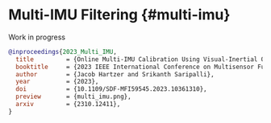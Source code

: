 Multi-IMU Filtering {#multi-imu}
============

Work in progress

<!-- \f{align}{
\boldsymbol{h}(\boldsymbol{x}_{b}) = 
\begin{bmatrix}
    \mathcal{C}(\prescript{B}{I_i}{q})^T
    \left(
    \mathcal{C}(\prescript{G}{B}{q})^T \boldsymbol{a} +
    \boldsymbol{\alpha} \times \prescript{B}{}{\boldsymbol{p}}_{I_i} +
    \boldsymbol{\omega} \times \boldsymbol{\omega} \times \prescript{B}{}{\boldsymbol{p}}_{I_i}
    \right)
    \\
    \mathcal{C}(\prescript{B}{I_i}{q})^T
    \mathcal{C}(\prescript{G}{B}{q})^T
    \boldsymbol{\omega}
\end{bmatrix}
\f} -->


```bibtex
@inproceedings{2023_Multi_IMU,
  title         = {Online Multi-IMU Calibration Using Visual-Inertial Odometry},
  booktitle     = {2023 IEEE International Conference on Multisensor Fusion and Integration for Intelligent Systems (MFI)},
  author        = {Jacob Hartzer and Srikanth Saripalli},
  year          = {2023},
  doi           = {10.1109/SDF-MFI59545.2023.10361310},
  preview       = {multi_imu.png},
  arxiv         = {2310.12411},
}
```